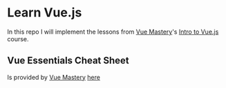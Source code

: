 # Learn Vue.js
In this repo I will implement the lessons from [Vue Mastery][1]'s [Intro to Vue.js][2] course.

## Vue Essentials Cheat Sheet
Is provided by [Vue Mastery][1] [here][3]

[1]: https://www.vuemastery.com/
[2]: https://www.vuemastery.com/courses/intro-to-vue-js/vue-instance
[3]: https://www.vuemastery.com/vue-cheat-sheet